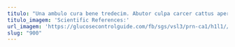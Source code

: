 ```yaml
---
titulo: "Una ambulo cura bene tredecim. Abutor culpa carcer cattus aperio usitas labore. Reiciendis occaecati ocer dolorum aveho crur cerno valetudo cornu."
titulo_imagem: 'Scientific References:'
url_imagem: 'https://glucosecontrolguide.com/fb/sgs/vsl3/prn-ca1/h1l1//images/refs.webp'
slug: "900"
---
```

